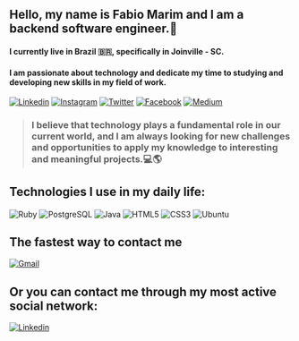 ## Hello, my name is Fabio Marim and I am a backend software engineer.🖖
#### I currently live in Brazil 🇧🇷, specifically in Joinville - SC.
#### I am passionate about technology and dedicate my time to studying and developing new skills in my field of work.

[![Linkedin](https://img.shields.io/badge/LinkedIn-0077B5?style=for-the-badge&logo=linkedin&logoColor=white
)](https://www.linkedin.com/in/fabio-marim-a2a5661b0/)
[![Instagram](https://img.shields.io/badge/Instagram-E4405F?style=for-the-badge&logo=instagram&logoColor=white
)](https://www.instagram.com/ofabiomarim/)
[![Twitter](https://img.shields.io/badge/Twitter-1DA1F2?style=for-the-badge&logo=twitter&logoColor=white
)](https://twitter.com/musicaliz0u)
[![Facebook](https://img.shields.io/badge/Facebook-1877F2?style=for-the-badge&logo=facebook&logoColor=white
)](https://www.facebook.com/people/CodeCrafters/100068407399699/)
[![Medium](https://img.shields.io/badge/Medium-12100E?style=for-the-badge&logo=medium&logoColor=white)](https://medium.com/@fabiomarim.me)


>### I believe that technology plays a fundamental role in our current world, and I am always looking for new challenges and opportunities to apply my knowledge to interesting and meaningful projects.💻🌎

## Technologies I use in my daily life:

<div style="display: inline_block">
  <img align="center" alt="Ruby" src="https://img.shields.io/badge/Ruby-CC342D?style=for-the-badge&logo=ruby&logoColor=white"/>
  <img align="center" alt="PostgreSQL" src="https://img.shields.io/badge/PostgreSQL-316192?style=for-the-badge&logo=postgresql&logoColor=white"/>
  <img align="center" alt="Java" src="https://img.shields.io/badge/Java-ED8B00?style=for-the-badge&logo=openjdk&logoColor=white"/>
  <img align="center" alt="HTML5" src="https://img.shields.io/badge/HTML5-E34F26?style=for-the-badge&logo=html5&logoColor=white"/>
  <img align="center" alt="CSS3" src="https://img.shields.io/badge/CSS3-1572B6?style=for-the-badge&logo=css3&logoColor=white"/>
  <img align="center" alt="Ubuntu" src="https://img.shields.io/badge/Ubuntu-E95420?style=for-the-badge&logo=ubuntu&logoColor=white"/>
</div>


## The fastest way to contact me
[![Gmail](https://img.shields.io/badge/Gmail-D14836?style=for-the-badge&logo=gmail&logoColor=white
)](fabiomarim.eng@gmail.com)

## Or you can contact me through my most active social network:

[![Linkedin](https://img.shields.io/badge/LinkedIn-0077B5?style=for-the-badge&logo=linkedin&logoColor=white
)](https://www.linkedin.com/in/fabio-marim-a2a5661b0/)
